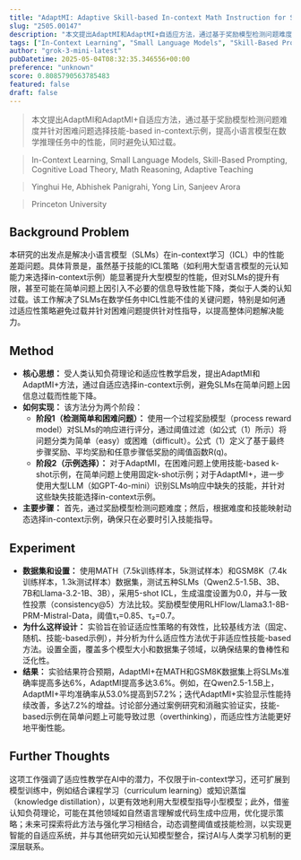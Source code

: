 ```yaml
---
title: "AdaptMI: Adaptive Skill-based In-context Math Instruction for Small Language Models"
slug: "2505.00147"
description: "本文提出AdaptMI和AdaptMI+自适应方法，通过基于奖励模型检测问题难度并针对困难问题选择技能-based in-context示例，提高小语言模型在数学推理任务中的性能，同时避免认知过载。"
tags: ["In-Context Learning", "Small Language Models", "Skill-Based Prompting", "Cognitive Load Theory", "Math Reasoning", "Adaptive Teaching"]
author: "grok-3-mini-latest"
pubDatetime: 2025-05-04T08:32:35.346556+00:00
preference: "unknown"
score: 0.8085790563785483
featured: false
draft: false
---
```


> 本文提出AdaptMI和AdaptMI+自适应方法，通过基于奖励模型检测问题难度并针对困难问题选择技能-based in-context示例，提高小语言模型在数学推理任务中的性能，同时避免认知过载。

> In-Context Learning, Small Language Models, Skill-Based Prompting, Cognitive Load Theory, Math Reasoning, Adaptive Teaching 

> Yinghui He, Abhishek Panigrahi, Yong Lin, Sanjeev Arora

> Princeton University 

## Background Problem

本研究的出发点是解决小语言模型（SLMs）在in-context学习（ICL）中的性能差距问题。具体背景是，虽然基于技能的ICL策略（如利用大型语言模型的元认知能力来选择in-context示例）能显著提升大型模型的性能，但对SLMs的提升有限，甚至可能在简单问题上因引入不必要的信息导致性能下降，类似于人类的认知过载。该工作解决了SLMs在数学任务中ICL性能不佳的关键问题，特别是如何通过适应性策略避免过载并针对困难问题提供针对性指导，以提高整体问题解决能力。

## Method

* **核心思想：** 受人类认知负荷理论和适应性教学启发，提出AdaptMI和AdaptMI+方法，通过自适应选择in-context示例，避免SLMs在简单问题上因信息过载而性能下降。
* **如何实现：** 该方法分为两个阶段：
  - **阶段1（检测简单和困难问题）：** 使用一个过程奖励模型（process reward model）对SLMs的响应进行评分，通过阈值过滤（如公式（1）所示）将问题分类为简单（easy）或困难（difficult）。公式（1）定义了基于最终步骤奖励、平均奖励和任意步骤低奖励的阈值函数R(q)。
  - **阶段2（示例选择）：** 对于AdaptMI，在困难问题上使用技能-based k-shot示例，在简单问题上使用固定k-shot示例；对于AdaptMI+，进一步使用大型LLM（如GPT-4o-mini）识别SLMs响应中缺失的技能，并针对这些缺失技能选择in-context示例。
* **主要步骤：** 首先，通过奖励模型检测问题难度；然后，根据难度和技能映射动态选择in-context示例，确保只在必要时引入技能指导。

## Experiment

* **数据集和设置：** 使用MATH（7.5k训练样本，5k测试样本）和GSM8K（7.4k训练样本，1.3k测试样本）数据集，测试五种SLMs（Qwen2.5-1.5B、3B、7B和Llama-3.2-1B、3B），采用5-shot ICL，生成温度设置为0.0，并与一致性投票（consistency@5）方法比较。奖励模型使用RLHFlow/Llama3.1-8B-PRM-Mistral-Data，阈值τ₁=0.85、τ₂=0.7。
* **为什么这样设计：** 实验旨在验证适应性策略的有效性，比较基线方法（固定、随机、技能-based示例），并分析为什么适应性方法优于非适应性技能-based方法。设置全面，覆盖多个模型大小和数据集子领域，以确保结果的鲁棒性和泛化性。
* **结果：** 实验结果符合预期，AdaptMI+在MATH和GSM8K数据集上将SLMs准确率提高多达6%，AdaptMI提高多达3.6%。例如，在Qwen2.5-1.5B上，AdaptMI+平均准确率从53.0%提高到57.2%；迭代AdaptMI+实验显示性能持续改善，多达7.2%的增益。讨论部分通过案例研究和消融实验证实，技能-based示例在简单问题上可能导致过思（overthinking），而适应性方法能更好地平衡性能。

## Further Thoughts 

这项工作强调了适应性教学在AI中的潜力，不仅限于in-context学习，还可扩展到模型训练中，例如结合课程学习（curriculum learning）或知识蒸馏（knowledge distillation），以更有效地利用大型模型指导小型模型；此外，借鉴认知负荷理论，可能在其他领域如自然语言理解或代码生成中应用，优化提示策略；未来可探索将此方法与强化学习相结合，动态调整阈值或技能检测，以实现更智能的自适应系统，并与其他研究如元认知模型整合，探讨AI与人类学习机制的更深层联系。